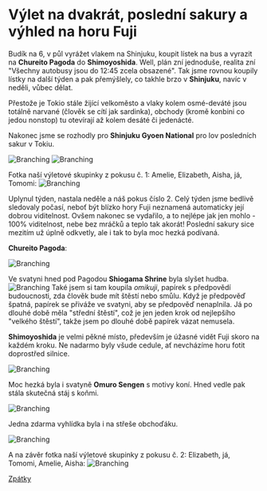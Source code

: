 # Výlet na dvakrát, poslední sakury a výhled na horu Fuji

Budík na 6, v půl vyrážet vlakem na Shinjuku, koupit lístek na bus a vyrazit na **Chureito Pagoda** do **Shimoyoshida**. Well, plán zní jednoduše, realita zní "Všechny autobusy jsou do 12:45 zcela obsazené". Tak jsme rovnou koupily lístky na další týden a pak přemýšlely, co takhle brzo v **Shinjuku**, navíc v neděli, vůbec dělat.

Přestože je Tokio stále žijící velkoměsto a vlaky kolem osmé-deváté jsou totálně narvané (člověk se cítí jak sardinka), obchody (kromě konbini co jedou nonstop) tu otevírají až kolem desáté či jedenácté. 

Nakonec jsme se rozhodly pro **Shinjuku Gyoen National** pro lov posledních sakur v Tokiu.

![Branching](../photos/shinjuku_koen.jpeg)
![Branching](../photos/shinjuku_sakury.jpeg)

Fotka naší výletové skupinky z pokusu č. 1: Amelie, Elizabeth, Aisha, já, Tomomi:
![Branching](../photos/shinjuku_group.jpg)


Uplynul týden, nastala neděle a náš pokus číslo 2. Celý týden jsme bedlivě sledovaly počasí, neboť být blízko hory Fuji neznamená automaticky její dobrou viditelnost. Ovšem nakonec se vydařilo, a to nejlépe jak jen mohlo - 100% viditelnost, nebe bez mráčků a teplo tak akorát! Poslední sakury sice mezitím už úplně odkvetly, ale i tak to byla moc hezká podívaná.

**Chureito Pagoda**:

![Branching](../photos/fuji_chureito.jpeg)

Ve svatyni hned pod Pagodou **Shiogama Shrine** byla slyšet hudba.
![Branching](../photos/fuji_hudba.jpeg)
Také jsem si tam koupila _omikuji_, papírek s předpovědí budoucnosti, zda člověk bude mít štěstí nebo smůlu. Když je předpověď špatná, papírek se přiváže ve svatyni, aby se předpověď nenaplnila. Já po dlouhé době měla "střední štěstí", což je jen jeden krok od nejlepšího "velkého štěstí", takže jsem po dlouhé době papírek vázat nemusela.



**Shimoyoshida** je velmi pěkné místo, především je úžasné vidět Fuji skoro na každém kroku. Ne nadarmo byly všude cedule, ať nevcházíme horu fotit doprostřed silnice.

![Branching](../photos/fuji_street.jpeg)

Moc hezká byla i svatyně **Omuro Sengen** s motivy koní. Hned vedle pak stála skutečná stáj s koňmi.

![Branching](../photos/fuji_shrine.jpeg)

Jedna zdarma vyhlídka byla i na střeše obchoďáku.

![Branching](../photos/fuji_eki.jpeg)

A na závěr fotka naší výletové skupinky z pokusu č. 2: Elizabeth, já, Tomomi, Amelie, Aisha:
![Branching](../photos/fuji_group.jpg)






[Zpátky](../)
